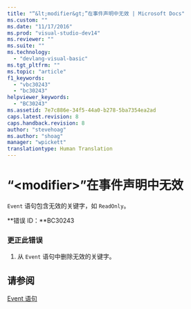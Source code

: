 ```yaml
---
title: "“&lt;modifier&gt;”在事件声明中无效 | Microsoft Docs"
ms.custom: ""
ms.date: "11/17/2016"
ms.prod: "visual-studio-dev14"
ms.reviewer: ""
ms.suite: ""
ms.technology: 
  - "devlang-visual-basic"
ms.tgt_pltfrm: ""
ms.topic: "article"
f1_keywords: 
  - "vbc30243"
  - "bc30243"
helpviewer_keywords: 
  - "BC30243"
ms.assetid: 7e7c886e-34f5-44a0-b278-5ba7354ea2ad
caps.latest.revision: 8
caps.handback.revision: 8
author: "stevehoag"
ms.author: "shoag"
manager: "wpickett"
translationtype: Human Translation
---
```

# “&lt;modifier&gt;”在事件声明中无效
`Event` 语句包含无效的关键字，如 `ReadOnly`。  
  
 **错误 ID：**BC30243  
  
### 更正此错误  
  
1.  从 `Event` 语句中删除无效的关键字。  
  
## 请参阅  
 [Event 语句](../../visual-basic/language-reference/statements/event-statement.md)